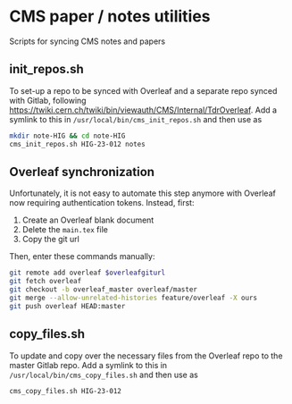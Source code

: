 # CMS paper / notes utilities

Scripts for syncing CMS notes and papers


## init_repos.sh

To set-up a repo to be synced with Overleaf and a separate repo synced with Gitlab, following https://twiki.cern.ch/twiki/bin/viewauth/CMS/Internal/TdrOverleaf.
Add a symlink to this in `/usr/local/bin/cms_init_repos.sh` and then use as 

```bash
mkdir note-HIG && cd note-HIG
cms_init_repos.sh HIG-23-012 notes
```

## Overleaf synchronization

Unfortunately, it is not easy to automate this step anymore with Overleaf now requiring authentication tokens. 
Instead, first:

1. Create an Overleaf blank document
2. Delete the `main.tex` file
3. Copy the git url

Then, enter these commands manually:

```bash
git remote add overleaf $overleafgiturl
git fetch overleaf
git checkout -b overleaf_master overleaf/master
git merge --allow-unrelated-histories feature/overleaf -X ours
git push overleaf HEAD:master
```

## copy_files.sh

To update and copy over the necessary files from the Overleaf repo to the master Gitlab repo.
Add a symlink to this in `/usr/local/bin/cms_copy_files.sh` and then use as 

```bash
cms_copy_files.sh HIG-23-012
```
